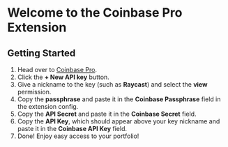 # Welcome to the Coinbase Pro Extension

## Getting Started

1. Head over to [Coinbase Pro](https://pro.coinbase.com/profile/api).
2. Click the **+ New API key** button.
3. Give a nickname to the key (such as **Raycast**) and select the **view** permission.
4. Copy the **passphrase** and paste it in the **Coinbase Passphrase** field in the extension config.
5. Copy the **API Secret** and paste it in the **Coinbase Secret** field.
6. Copy the **API Key**, which should appear above your key nickname and paste it in the **Coinbase API Key** field.
7. Done! Enjoy easy access to your portfolio!
